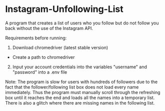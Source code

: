 # Instagram-Unfollowing-List
A program that creates a list of users who you follow but do not follow you back without the use
of the Instagram API.

Requirements before running:
1. Download chromedriver (latest stable version)
- Create a path to chromedriver
2. Input your account credentials into the variables "username" and "password" into a .env file

Note:
The program is slow for users with hundreds of followers due to the fact that the follower/following 
list box does not load every name immediately. Thus the program must manually scroll through the 
refreshing box until it reaches the end and loads all the names into a temporary list.
There is also a glitch where there are missing names in the following list.
